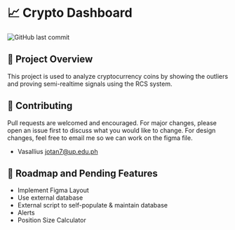 # 📈 Crypto Dashboard

![GitHub last commit](https://img.shields.io/github/last-commit/Vasallius/crypto-dashboard)

## 🔶 Project Overview

This project is used to analyze cryptocurrency coins by showing the outliers and proving semi-realtime signals using the RCS system.


## 🔶 Contributing

Pull requests are welcomed and encouraged. For major changes, please open an issue first to discuss what you would like to change. For design changes, feel free to email me so we can work on the figma file.

- Vasallius <jotan7@up.edu.ph>

## 🔶 Roadmap and Pending Features

- Implement Figma Layout
- Use external database 
- External script to self-populate & maintain database
- Alerts
- Position Size Calculator

